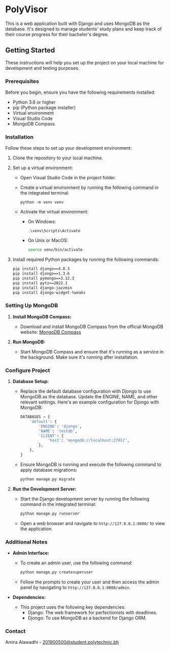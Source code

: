 
# PolyVisor

This is a web application built with Django and uses MongoDB as the database. It's designed to manage students' study plans and keep track of their course progress for their bachelor's degree.

## Getting Started

These instructions will help you set up the project on your local machine for development and testing purposes.

### Prerequisites

Before you begin, ensure you have the following requirements installed:

- Python 3.6 or higher
- pip (Python package installer)
- Virtual environment
- Visual Studio Code
- MongoDB Compass

### Installation

Follow these steps to set up your development environment:

1. Clone the repository to your local machine.

2. Set up a virtual environment:
   
   - Open Visual Studio Code in the project folder.
   - Create a virtual environment by running the following command in the integrated terminal:
   
     ```
     python -m venv venv
     ```

   - Activate the virtual environment:

     - On Windows:

       ```
       .\venv\Scripts\Activate
       ```

     - On Unix or MacOS:

       ```bash
       source venv/bin/activate
       ```

3. Install required Python packages by running the following commands:

   ```bash
   pip install django==4.0.3
   pip install djongo==1.3.6
   pip install pymongo==3.12.3
   pip install pytz==2022.1
   pip install django-jazzmin
   pip install django-widget-tweaks
   ```

### Setting Up MongoDB

1. **Install MongoDB Compass:**

   - Download and install MongoDB Compass from the official MongoDB website: [MongoDB Compass](https://www.mongodb.com/try/download/compass)

2. **Run MongoDB:**

   - Start MongoDB Compass and ensure that it's running as a service in the background. Make sure it's running after installation.

### Configure Project

1. **Database Setup:**

   - Replace the default database configuration with Djongo to use MongoDB as the database. Update the ENGINE, NAME, and other relevant settings. Here's an example configuration for Djongo with MongoDB:

     ```python
     DATABASES = {
         'default': {
             'ENGINE': 'djongo',
             'NAME': 'testdb',
             'CLIENT': {
                 'host': 'mongodb://localhost:27017',
             },
         },
     }
     ```

   - Ensure MongoDB is running and execute the following command to apply database migrations:

     ```bash
     python manage.py migrate
     ```

3. **Run the Development Server:**

   - Start the Django development server by running the following command in the integrated terminal:

     ```bash
     python manage.py runserver
     ```

   - Open a web browser and navigate to `http://127.0.0.1:8000/` to view the application.

### Additional Notes

- **Admin Interface:**

  - To create an admin user, use the following command:

    ```bash
    python manage.py createsuperuser
    ```

  - Follow the prompts to create your user and then access the admin panel by navigating to `http://127.0.0.1:8000/admin`.

- **Dependencies:**

  - This project uses the following key dependencies:
    - Django: The web framework for perfectionists with deadlines.
    - Djongo: To use MongoDB as a backend for Django ORM.

### Contact

Amira Alawadhi - 201900500@student.polytechnic.bh


